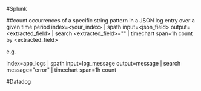 #Splunk

##count occurrences of a specific string pattern in a JSON log entry over a given time period
index=<your_index>
| spath input=<json_field> output=<extracted_field>
| search <extracted_field>="<pattern>"
| timechart span=1h count by <extracted_field>

e.g.

index=app_logs
| spath input=log_message output=message
| search message="error"
| timechart span=1h count











#Datadog
